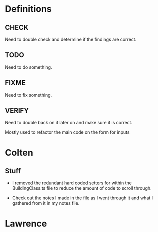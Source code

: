 # Definitions

## **CHECK**

Need to double check and determine if the findings are correct.

## **TODO**

Need to do something.

## **FIXME**

Need to fix something.

## **VERIFY**

Need to double back on it later on and make sure it is correct.

Mostly used to refactor the main code on the form for inputs


# Colten

## Stuff

- I removed the redundant hard coded setters for within the
BuildingClass.ts file to reduce the amount of code to scroll through.

- Check out the notes I made in the file as I went through it and what I
  gathered from it in my notes file.

# Lawrence


